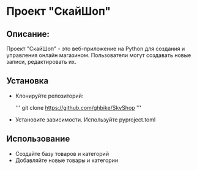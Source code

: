 # Проект "СкайШоп"
## Описание:
Проект "СкайШоп" - это веб-приложение на Python для создания и управления онлайн магазином. Пользователи могут создавать новые записи, редактировать их.
## Установка
- Клонируйте репозиторий:

    '''
git clone https://github.com/ghbike/SkyShop
    '''

- Установите зависимости. Используйте pyproject.toml


## Использование
- Создайте базу товаров и категорий
- Добавляйте новые товары и категории

